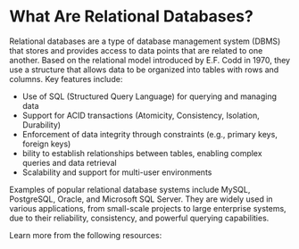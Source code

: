 # What Are Relational Databases?

Relational databases are a type of database management system (DBMS) that stores and provides access to data points that are related to one another. Based on the relational model introduced by E.F. Codd in 1970, they use a structure that allows data to be organized into tables with rows and columns. Key features include:

- Use of SQL (Structured Query Language) for querying and managing data
- Support for ACID transactions (Atomicity, Consistency, Isolation, Durability)
- Enforcement of data integrity through constraints (e.g., primary keys, foreign keys)
- bility to establish relationships between tables, enabling complex queries and data retrieval
- Scalability and support for multi-user environments

Examples of popular relational database systems include MySQL, PostgreSQL, Oracle, and Microsoft SQL Server. They are widely used in various applications, from small-scale projects to large enterprise systems, due to their reliability, consistency, and powerful querying capabilities.

Learn more from the following resources:
